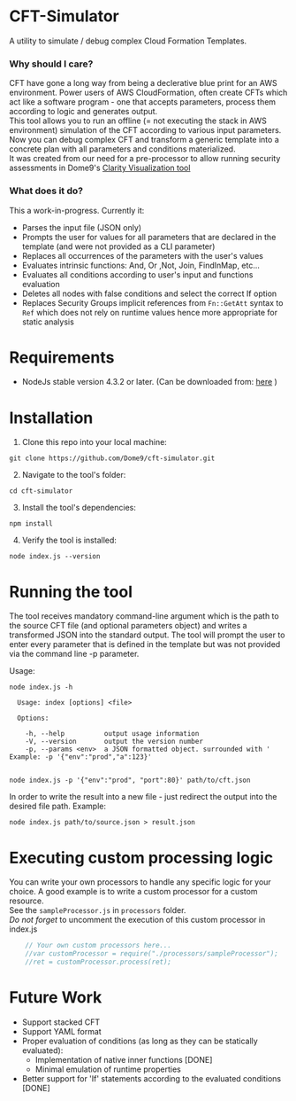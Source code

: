 # CFT-Simulator
A utility to simulate / debug complex Cloud Formation Templates.

### Why should I care?
CFT have gone a long way from being a declerative blue print for an AWS environment.
Power users of AWS CloudFormation, often create CFTs which act like a software program - one that accepts parameters, process them according to logic and generates output.<br/>
This tool allows you to run an offline (= not executing the stack in AWS environment) simulation of the CFT according to various input parameters.<br/>
Now you can debug complex CFT and transform a generic template into a concrete plan with all parameters and conditions materialized.<br/>
It was created from our need for a pre-processor to allow running security assessments in Dome9's [Clarity Visualization tool](https://dome9.com/solutions/security-visualization/)

### What does it do?
This a work-in-progress. Currently it:
* Parses the input file (JSON only)
* Prompts the user for values for all parameters that are declared in the template (and were not provided as a CLI parameter)
* Replaces all occurrences of the parameters with the user's values
* Evaluates intrinsic functions: And, Or ,Not, Join, FindInMap, etc...
* Evaluates all conditions according to user's input and functions evaluation
* Deletes all nodes with false conditions and select the correct If option
* Replaces Security Groups implicit references from `Fn::GetAtt` syntax to `Ref` which does not rely on runtime values hence more appropriate for static analysis

# Requirements
* NodeJs stable version 4.3.2 or later. 
(Can be downloaded from: <a href="https://nodejs.org">here</a> )

# Installation
1. Clone this repo into your local machine:

```git clone https://github.com/Dome9/cft-simulator.git```

2. Navigate to the tool's folder:

```cd cft-simulator``` 

3. Install the tool's dependencies:

```npm install```

4. Verify the tool is installed:

```node index.js --version```

# Running the tool
The tool receives mandatory command-line argument which is the path to the source CFT file (and optional parameters object) and writes a transformed JSON into the standard output.
The tool will prompt the user to enter every parameter that is defined in the template but was not provided via the command line -p parameter.

Usage:

```
node index.js -h

  Usage: index [options] <file>

  Options:

    -h, --help          output usage information
    -V, --version       output the version number
    -p, --params <env>  a JSON formatted object. surrounded with ' Example: -p '{"env":"prod","a":123}'


node index.js -p '{"env":"prod", "port":80}' path/to/cft.json 
```

In order to write the result into a new file - just redirect the output into the desired file path. Example:

```node index.js path/to/source.json > result.json```

# Executing custom processing logic
You can write your own processors to handle any specific logic for your choice. A good example is to write a custom processor for a custom resource.<br/>
See the `sampleProcessor.js` in `processors` folder.<br/>
*Do not forget* to uncomment the execution of this custom processor in index.js

```js
    // Your own custom processors here...
    //var customProcessor = require("./processors/sampleProcessor");
    //ret = customProcessor.process(ret);
```

# Future Work
* Support stacked CFT
* Support YAML format
* Proper evaluation of conditions (as long as they can be statically evaluated):
    * Implementation of native inner functions [DONE]
    * Minimal emulation of runtime properties
* Better support for 'If' statements according to the evaluated conditions [DONE]






